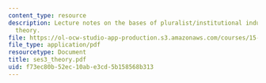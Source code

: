 ```yaml
---
content_type: resource
description: Lecture notes on the bases of pluralist/institutional industrial relations
  theory.
file: https://ol-ocw-studio-app-production.s3.amazonaws.com/courses/15-676-work-employment-and-industrial-relations-theory-spring-2008/f73ec80b52ec10abe3cd5b158568b313_ses3_theory.pdf
file_type: application/pdf
resourcetype: Document
title: ses3_theory.pdf
uid: f73ec80b-52ec-10ab-e3cd-5b158568b313
---
```

